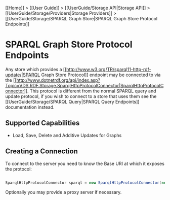 [[Home]] > [[User Guide]] > [[UserGuide/Storage API|Storage API]] > [[UserGuide/Storage/Providers|Storage Providers]] > [[UserGuide/Storage/SPARQL Graph Store|SPARQL Graph Store Protocol Endpoints]]

# SPARQL Graph Store Protocol Endpoints 

Any store which provides a [[http://www.w3.org/TR/sparql11-http-rdf-update/|SPARQL Graph Store Protocol]] endpoint may be connected to via the [[http://www.dotnetrdf.org/api/index.asp?Topic=VDS.RDF.Storage.SparqlHttpProtocolConnector|SparqlHttpProtocolConnector]].  This protocol is different from the normal SPARQL query and update protocol, if you wish to connect to a store that uses them see the [[UserGuide/Storage/SPARQL Query|SPARQL Query Endpoints]] documentation instead.

## Supported Capabilities 

* Load, Save, Delete and Additive Updates for Graphs

## Creating a Connection 

To connect to the server you need to know the Base URI at which it exposes the protocol:

```csharp

SparqlHttpProtocolConnector sparql = new SparqlHttpProtocolConnector(new Uri("http://example.org/sparql"));
```

Optionally you may provide a proxy server if necessary.